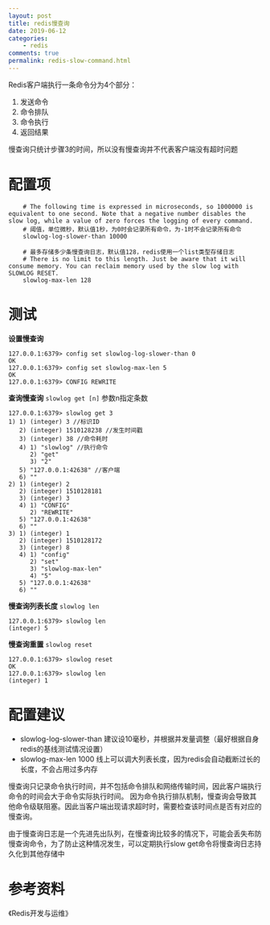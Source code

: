 ```yaml
---
layout: post
title: redis慢查询
date: 2019-06-12
categories:
    - redis
comments: true
permalink: redis-slow-command.html
---
```


Redis客户端执行一条命令分为4个部分：

1. 发送命令
2. 命令排队
3. 命令执行
4. 返回结果

慢查询只统计步骤3的时间，所以没有慢查询并不代表客户端没有超时问题

# 配置项

```
	# The following time is expressed in microseconds, so 1000000 is equivalent to one second. Note that a negative number disables the slow log, while a value of zero forces the logging of every command.
	# 阈值，单位微秒，默认值1秒，为0时会记录所有命令，为-1时不会记录所有命令
	slowlog-log-slower-than 10000 
	
	# 最多存储多少条慢查询日志，默认值128，redis使用一个list类型存储日志
	# There is no limit to this length. Just be aware that it will consume memory. You can reclaim memory used by the slow log with SLOWLOG RESET.
	slowlog-max-len 128 
```

# 测试
**设置慢查询**

```
127.0.0.1:6379> config set slowlog-log-slower-than 0
OK
127.0.0.1:6379> config set slowlog-max-len 5
OK
127.0.0.1:6379> CONFIG REWRITE
```

**查询慢查询**  `slowlog get [n]` 参数n指定条数

```
127.0.0.1:6379> slowlog get 3
1) 1) (integer) 3 //标识ID
   2) (integer) 1510128238 //发生时间戳
   3) (integer) 38 //命令耗时
   4) 1) "slowlog" //执行命令
	  2) "get"
	  3) "2"
   5) "127.0.0.1:42638" //客户端
   6) ""
2) 1) (integer) 2
   2) (integer) 1510128181
   3) (integer) 3
   4) 1) "CONFIG"
	  2) "REWRITE"
   5) "127.0.0.1:42638"
   6) ""
3) 1) (integer) 1
   2) (integer) 1510128172
   3) (integer) 8
   4) 1) "config"
	  2) "set"
	  3) "slowlog-max-len"
	  4) "5"
   5) "127.0.0.1:42638"
   6) ""
```

**慢查询列表长度** `slowlog len`

```
127.0.0.1:6379> slowlog len
(integer) 5
```

**慢查询重置** `slowlog reset`

```
127.0.0.1:6379> slowlog reset
OK
127.0.0.1:6379> slowlog len
(integer) 1
```

# 配置建议

- slowlog-log-slower-than 建议设10毫秒，并根据并发量调整（最好根据自身redis的基线测试情况设置）
- slowlog-max-len 1000 线上可以调大列表长度，因为redis会自动截断过长的长度，不会占用过多内存
	

慢查询只记录命令执行时间，并不包括命令排队和网络传输时间，因此客户端执行命令的时间会大于命令实际执行时间。
因为命令执行排队机制，慢查询会导致其他命令级联阻塞。因此当客户端出现请求超时时，需要检查该时间点是否有对应的慢查询。

由于慢查询日志是一个先进先出队列，在慢查询比较多的情况下，可能会丢失布防慢查询命令，为了防止这种情况发生，可以定期执行slow get命令将慢查询日志持久化到其他存储中

# 参考资料

《Redis开发与运维》

